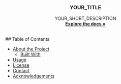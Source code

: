 <!-- PROJECT LOGO -->
<br />
<p align="center">
  <h3 align="center">YOUR_TITLE</h3>
  <p align="center">
    YOUR_SHORT_DESCRIPTION
    <br />
    <a href="https://github.com/github_username/repo"><strong>Explore the docs »</strong></a>
    <br />
    <br />    
  </p>
</p>
<!-- TABLE OF CONTENTS -->
## Table of Contents

* [About the Project](#about-the-project)
  * [Built With](#built-with)
* [Usage](#usage) 
* [License](#license)
* [Contact](#contact)
* [Acknowledgements](#acknowledgements)